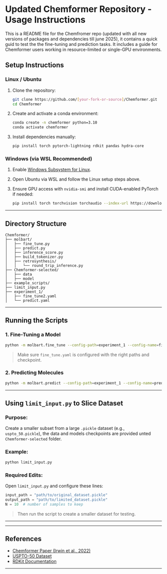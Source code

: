 # Updated Chemformer Repository - Usage Instructions

This is a README file for the Chemfromer repo (updated with all new versions of packages and dependencies till june 2025), it contains a quick guid to test the the fine-tuning and prediction tasks. It includes a guide for Chemformer users working in resource-limited or single-GPU environments.

## Setup Instructions

### Linux / Ubuntu

1. Clone the repository:

   ```bash
   git clone https://github.com/[your-fork-or-source]/Chemformer.git
   cd Chemformer
   ```

2. Create and activate a conda environment:

   ```bash
   conda create -n chemformer python=3.10
   conda activate chemformer
   ```

3. Install dependencies manually:

   ```bash
   pip install torch pytorch-lightning rdkit pandas hydra-core
   ```

### Windows (via WSL Recommended)

1. Enable [Windows Subsystem for Linux](https://learn.microsoft.com/en-us/windows/wsl/install).
2. Open Ubuntu via WSL and follow the Linux setup steps above.
3. Ensure GPU access with `nvidia-smi` and install CUDA-enabled PyTorch if needed:

   ```bash
   pip install torch torchvision torchaudio --index-url https://download.pytorch.org/whl/cu118
   ```

---

## Directory Structure

```
Chemformer/
├── molbart/
│   ├── fine_tune.py
│   ├── predict.py
│   ├── inference_score.py
│   ├── build_tokenizer.py
│   ├── retrosynthesis/
│   │   └── round_trip_inference.py
├── Chemformer-selected/
│   ├── data
│   ├── model
├── example_scripts/
├── limit_input.py
├── experiment_1/
│   ├── fine_tune2.yaml
│   └── predict.yaml
```

---

##  Running the Scripts

### 1. Fine-Tuning a Model

```bash
python -m molbart.fine_tune --config-path=experiment_1 --config-name=fine_tune2.yaml
```

> Make sure `fine_tune.yaml` is configured with the right paths and checkpoint.

### 2. Predicting Molecules

```bash
python -m molbart.predict --config-path=experiment_1 --config-name=predict.yaml
```
---

## Using `limit_input.py` to Slice Dataset

### Purpose:

Create a smaller subset from a large `.pickle` dataset (e.g., `uspto_50.pickle`), the data and models checkpoints are provided unted `Chemformer-selected` folder.

### Example:

```bash
python limit_input.py
```

### Required Edits:

Open `limit_input.py` and configure these lines:

```python
input_path = "path/to/original_dataset.pickle"
output_path = "path/to/limited_dataset.pickle"
N = 10  # number of samples to keep
```

> Then run the script to create a smaller dataset for testing.

---


---

## References

* [Chemformer Paper (Irwin et al., 2022)](https://arxiv.org/abs/2106.09430)
* [USPTO-50 Dataset](https://figshare.com/articles/dataset/USPTO_reaction_dataset/5104873)
* [RDKit Documentation](https://www.rdkit.org/docs/index.html)

---

